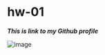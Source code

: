 # hw-01
***This is link to my Github profile*** 

![image](https://user-images.githubusercontent.com/83372457/227228952-137fbe20-ff1f-40a7-b1f4-3af31872e017.png)
